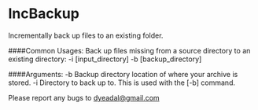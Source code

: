 # IncBackup
Incrementally back up files to an existing folder.

####Common Usages:
Back up files missing from a source directory to an existing directory: -i [input_directory] -b [backup_directory]

####Arguments:
-b      Backup directory location of where your archive is stored.
-i      Directory to back up to. This is used with the [-b] command.

Please report any bugs to dyeadal@gmail.com
